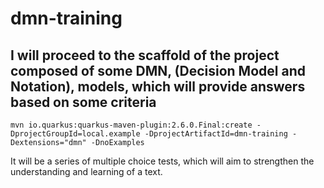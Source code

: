 # dmn-training

## I will proceed to the scaffold of the project composed of some DMN, (Decision Model and Notation), models, which will provide answers based on some criteria

```shell
mvn io.quarkus:quarkus-maven-plugin:2.6.0.Final:create -DprojectGroupId=local.example -DprojectArtifactId=dmn-training -Dextensions="dmn" -DnoExamples
```

It will be a series of multiple choice tests, which will aim to strengthen the understanding and learning of a text.
